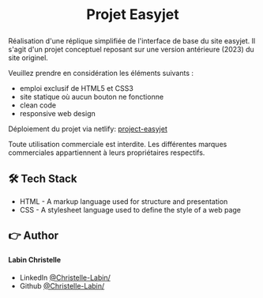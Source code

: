 # <p align="center">Projet Easyjet</p>
  
Réalisation d'une réplique simplifiée de l'interface de base du site easyjet.
Il s'agit d'un projet conceptuel reposant sur une version antérieure (2023) du site originel. 

Veuillez prendre en considération les éléments suivants : 

- emploi exclusif de HTML5 et CSS3
- site statique où aucun bouton ne fonctionne
- clean code
- responsive web design

Déploiement du projet via netlify:
[project-easyjet](https://project-easyjet-lc.netlify.app/)

Toute utilisation commerciale est interdite. 
Les différentes marques commerciales appartiennent à leurs propriétaires respectifs.

## 🛠️ Tech Stack
- HTML - A markup language used for structure and presentation
- CSS - A stylesheet language used to define the style of a web page

## 👉 Author
#### Labin Christelle
- LinkedIn [@Christelle-Labin/](https://www.linkedin.com/in/christelle-labin/)
- Github [@Christelle-Labin/](https://github.com/Christelle-Labin)
